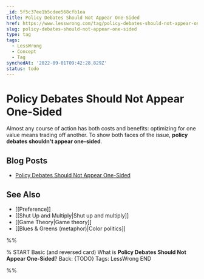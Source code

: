 ```yaml
---
_id: 5f5c37ee1b5cdee568cfb1ea
title: Policy Debates Should Not Appear One-Sided
href: https://www.lesswrong.com/tag/policy-debates-should-not-appear-one-sided
slug: policy-debates-should-not-appear-one-sided
type: tag
tags:
  - LessWrong
  - Concept
  - Tag
synchedAt: '2022-09-01T09:42:28.829Z'
status: todo
---
```


# Policy Debates Should Not Appear One-Sided

Almost any course of action has both costs and benefits: optimizing for one value means trading off another. To show both faces of the issue, **policy debates shouldn't appear one-sided**.

## Blog Posts

- [Policy Debates Should Not Appear One-Sided](http://lesswrong.com/lw/gz/policy_debates_should_not_appear_onesided/)

## See Also

- [[Preference]]
- [[Shut Up and Multiply|Shut up and multiply]]
- [[Game Theory|Game theory]]
- [[Blues & Greens (metaphor)|Color politics]]


%%

% START
Basic (and reversed card)
What is **Policy Debates Should Not Appear One-Sided**?
Back: {TODO}
Tags: LessWrong
END
<!--ID: 1663156983507-->


%%
	

